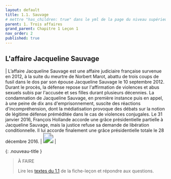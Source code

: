 ```yaml
---
layout: default
title: 1.1. Sauvage
# mettre "has_children: true" dans le yml de la page du niveau supérieur
parent: 1. Trois affaires
grand_parent: Chapitre 1 Leçon 1
nav_order: 2
published: true
---
```

## L'affaire Jacqueline Sauvage

|  L’affaire Jacqueline Sauvage est une affaire judiciaire française survenue en 2012, à la suite du meurtre de Norbert Marot, abattu de trois coups de fusil dans le dos par son épouse Jacqueline Sauvage le 10 septembre 2012. Durant le procès, la défense repose sur l'affirmation de violences et abus sexuels subis par l'accusée et ses filles durant plusieurs décennies. La condamnation de Jacqueline Sauvage, en première instance puis en appel, à une peine de dix ans d'emprisonnement, suscite des réactions d'incompréhension, dont la médiatisation provoque des débats sur la notion de légitime défense préméditée dans le cas de violences conjugales. Le 31 janvier 2016, François Hollande accorde une grâce présidentielle partielle à Jacqueline Sauvage, mais la justice refuse sa demande de libération conditionnelle. Il lui accorde finalement une grâce présidentielle totale le 28 décembre 2016.   | <img src="../../../dgemc/assets/img/sauvage.png" style="zoom:200%;" /> |


{: .nouveau-title }
> À FAIRE
>
> Lire les [textes du 1.1](../Leçon%201/L1-1-textes.html) de la fiche-leçon et répondre aux questions.
